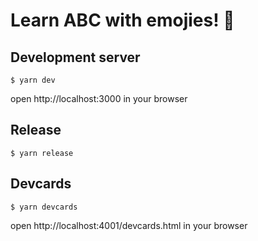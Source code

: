 # Learn ABC with emojies! 🦁

## Development server
```
$ yarn dev
```
open http://localhost:3000 in your browser

## Release
```
$ yarn release
```

## Devcards
```
$ yarn devcards
```
open http://localhost:4001/devcards.html in your browser

